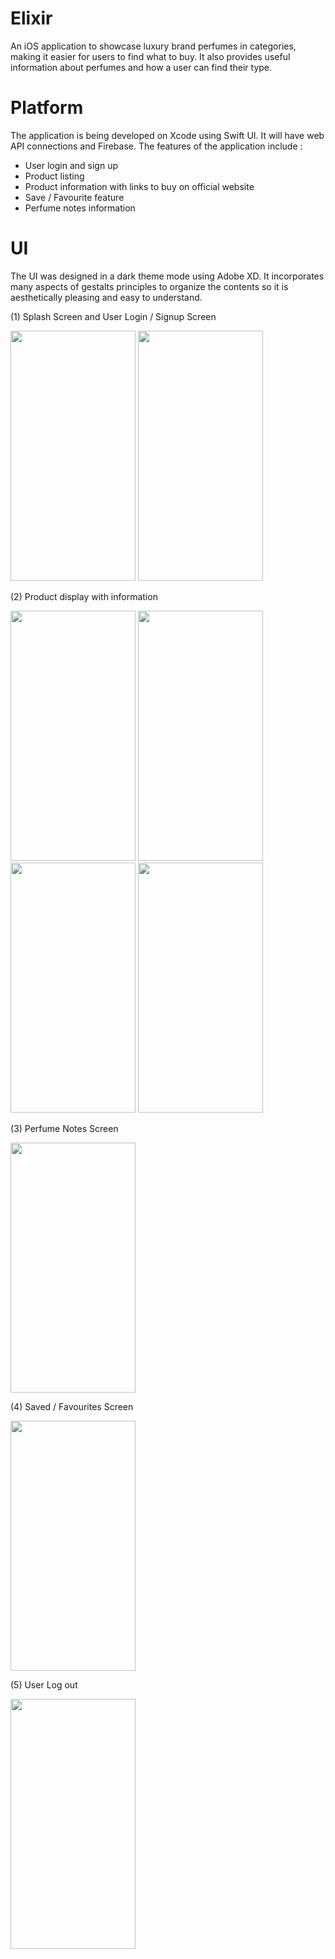 # Elixir
An iOS application to showcase luxury brand perfumes in categories, making it easier for users to find what to buy. It also provides useful information about perfumes and how a user can find their type. 

# Platform
The application is being developed on Xcode using Swift UI. It will have web API connections and Firebase.
The features of the application include :
  - User login and sign up
  - Product listing 
  - Product information with links to buy on official website
  - Save / Favourite feature
  - Perfume notes information
  
# UI
The UI was designed in a dark theme mode using Adobe XD. It incorporates many aspects of gestalts principles to organize the contents so it is aesthetically pleasing and easy to understand.

(1) Splash Screen and User Login / Signup Screen

<img src="https://user-images.githubusercontent.com/74553566/149340284-9ed67755-d7f6-49d7-8375-01cb6de4d1f3.png" width="200" height="400" /> <img src="https://user-images.githubusercontent.com/74553566/149340307-1d55f452-29e4-4e26-8395-82c61353dfa1.png" width="200" height="400" />

(2) Product display with information

<img src="https://user-images.githubusercontent.com/74553566/149340500-3144a581-47c0-4d70-9374-eebef2634377.png" width="200" height="400" /> <img src="https://user-images.githubusercontent.com/74553566/149340519-9f946209-0f79-496f-a725-a124e14d016d.png" width="200" height="400" /> <img src="https://user-images.githubusercontent.com/74553566/149340524-7e34e00d-8a87-4c4a-993f-569f6d80a86d.png" width="200" height="400" /> <img src="https://user-images.githubusercontent.com/74553566/149340525-cb3e2e12-8918-45bc-8e66-92951c23c8e2.png" width="200" height="400" />

(3) Perfume Notes Screen

<img src="https://user-images.githubusercontent.com/74553566/149341541-c08c2886-fcd6-4bd4-bed3-a177be22d3b9.png" width="200" height="400" />

(4) Saved / Favourites Screen

<img src="https://user-images.githubusercontent.com/74553566/149341566-8b1803a1-9ba8-4b50-9307-2253ef5ffa85.png" width="200" height="400" />

(5) User Log out

<img src="https://user-images.githubusercontent.com/74553566/149341579-8bb5f18e-0153-4f4e-a9c3-caaff7df3585.png" width="200" height="400" />


